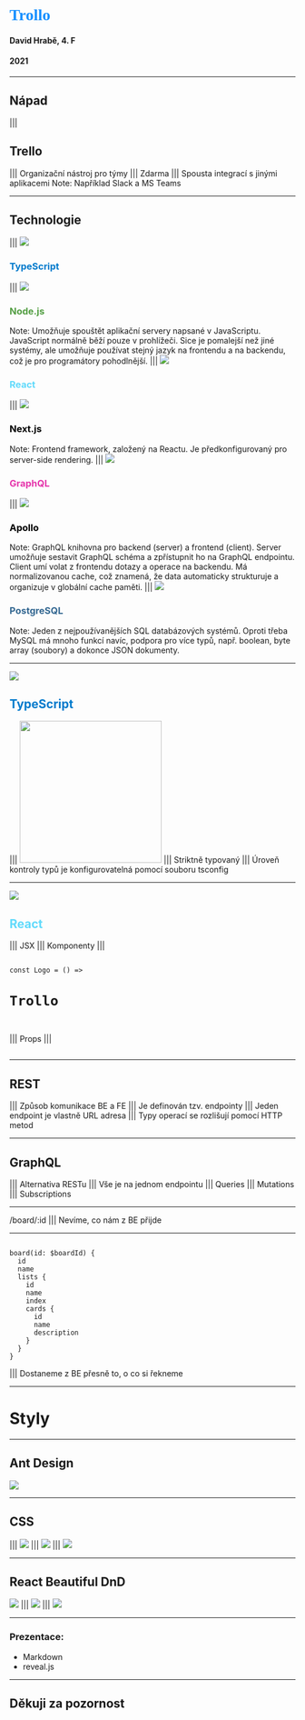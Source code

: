 <h1 style="font-family: Pacifico; color: #1890FF;">Trollo</h1>

#### David Hrabě, 4. F 

#### 2021

---

## Nápad
|||
## Trello
|||
Organizační nástroj pro týmy
|||
Zdarma
|||
Spousta integrací s jinými aplikacemi
Note: Například Slack a MS Teams

---

## Technologie
|||
<img class="logo" src="assets/logos/typescript.svg">
<h3 style="color: #007ACC">TypeScript</h3>
|||
<img class="logo" src="assets/logos/nodejs.svg">
<h3 style="color: #539E43">Node.js</h3>
Note: Umožňuje spouštět aplikační servery napsané v JavaScriptu. JavaScript normálně běží pouze v prohlížeči. Sice je pomalejší než jiné systémy, ale umožňuje používat stejný jazyk na frontendu a na backendu, což je pro programátory pohodlnější.
|||
<img class="logo" src="assets/logos/react.svg">
<h3 style="color: #61DAFB">React</h3>
|||
<img class="logo" src="assets/logos/nextjs.svg">
<h3 style="color: #000000">Next.js</h3>
Note: Frontend framework, založený na Reactu. Je předkonfigurovaný pro server-side rendering.
|||
<img class="logo" src="assets/logos/graphql.svg">
<h3 style="color: #E535AB">GraphQL</h3>
|||
<img class="logo" src="assets/logos/apollo.svg">
<h3 style="color: #000000">Apollo</h3>
Note: GraphQL knihovna pro backend (server) a frontend (client). Server umožňuje sestavit GraphQL schéma a zpřístupnit ho na GraphQL endpointu. Client umí volat z frontendu dotazy a operace na backendu. Má normalizovanou cache, což znamená, že data automaticky strukturuje a organizuje v globální cache paměti.
|||
<img class="logo" src="assets/logos/postgresql.svg">
<h3 style="color: #336791">PostgreSQL</h3>
Note: Jeden z nejpoužívanějších SQL databázových systémů. Oproti třeba MySQL má mnoho funkcí navíc, podpora pro více typů, např. boolean, byte array (soubory) a dokonce JSON dokumenty. 

---

<img class="logo" src="assets/logos/typescript.svg">
<h2 style="color: #007ACC">TypeScript</h3>
|||
<img src="assets/logos/microsoft.svg" width="250px;">
|||
Striktně typovaný
|||
Úroveň kontroly typů je konfigurovatelná pomocí souboru tsconfig

---

<img class="logo" src="assets/logos/react.svg">
<h2 style="color: #61DAFB">React</h3>
|||
JSX
|||
Komponenty
|||
<pre><code data-trim>
const Logo = () => <h1>Trollo</h1>
</code></pre>
|||
Props
|||
<pre><code data-trim data-line-numbers="1|3"><script type="text/template">
const Logo = ({text}: {text: string}) => <h1>{text}</h1>

<Logo text="Trollo" />
</script></code></pre>

---

## REST
|||
Způsob komunikace BE a FE
|||
Je definován tzv. endpointy
|||
Jeden endpoint je vlastně URL adresa
|||
Typy operací se rozlišují pomocí HTTP metod

---

## GraphQL
|||
Alternativa RESTu
|||
Vše je na jednom endpointu
|||
Queries
|||
Mutations
|||
Subscriptions

---

/board/:id
|||
Nevíme, co nám z BE přijde

---

<pre><code data-trim data-noescape class="graphql">
board(id: $boardId) {
  id
  name
  lists {
    id
    name
    index
    cards {
      id
      name
      description
    }
  }
}
</code></pre>
|||
Dostaneme z BE přesně to, o co si řekneme

---

# Styly

---

## Ant Design
<img src="assets/screenshots/modal.png">

---

## CSS
|||
<img src="assets/screenshots/container1.png">
|||
<img src="assets/screenshots/container2.png">
|||
<img src="assets/screenshots/container3.png">

---

## React Beautiful DnD
<img src="assets/screenshots/cards.png">
|||
<img src="assets/screenshots/cards_drag.png">
|||
<img src="assets/screenshots/list_drag.png">

---

### Prezentace:
- Markdown
- reveal.js

---

## Děkuji za pozornost
